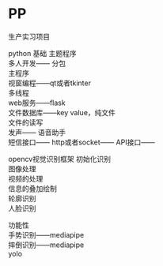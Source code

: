 # PP
生产实习项目  

python 基础   主题程序  
	多人开发—— 分包  
	主程序  
	视窗编程——qt或者tkinter  
	多线程  
	web服务——flask  
	文件数据库——key value，纯文件  
	文件的读写  
	发声—— 语音助手  
	短信接口—— http或者socket——  API接口——  
  
opencv视觉识别框架  初始化识别  
	图像处理  
	视频的处理  
	信息的叠加绘制  
	轮廓识别  
	人脸识别  
  	
功能性  
	手势识别——mediapipe  
	摔倒识别——mediapipe  
 	yolo
